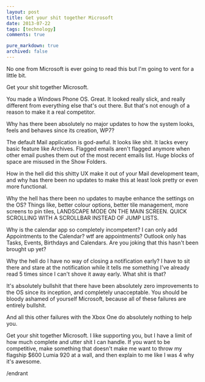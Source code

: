 ```yaml
---
layout: post
title: Get your shit together Microsoft
date: 2013-07-22
tags: [technology]
comments: true

pure_markdown: true
archived: false
---
```


No one from Microsoft is ever going to read this but I'm going to vent for a little bit.

Get your shit together Microsoft.

You made a Windows Phone OS. Great. It looked really slick, and really different from everything else that's out there. But that's not enough of a reason to make it a real competitor.

Why has there been absolutely no major updates to how the system looks, feels and behaves since its creation, WP7?

The default Mail application is god-awful. It looks like shit. It lacks every basic feature like Archives. Flagged emails aren't flagged anymore when other email pushes them out of the most recent emails list. Huge blocks of space are misused in the Show Folders.

How in the hell did this shitty UX make it out of your Mail development team, and why has there been no updates to make this at least look pretty or even more functional.

Why the hell has there been no updates to maybe enhance the settings on the OS? Things like, better colour options, better tile management, more screens to pin tiles, LANDSCAPE MODE ON THE MAIN SCREEN. QUICK SCROLLING WITH A SCROLLBAR INSTEAD OF JUMP LISTS.

Why is the calendar app so completely incompetent? I can only add Appointments to the Calendar? wtf are appointments? Outlook only has Tasks, Events, Birthdays and Calendars. Are you joking that this hasn't been brought up yet?

Why the hell do I have no way of closing a notification early? I have to sit there and stare at the notification while it tells me something I've already read 5 times since I can't shove it away early. What shit is that?

It's absolutely bullshit that there have been absolutely zero improvements to the OS since its inception, and completely unacceptable. You should be bloody ashamed of yourself Microsoft, because all of these failures are entirely bullshit.

And all this other failures with the Xbox One do absolutely nothing to help you.

Get your shit together Microsoft. I like supporting you, but I have a limit of how much complete and utter shit I can handle. If you want to be competitive, make something that doesn't make me want to throw my flagship $600 Lumia 920 at a wall, and then explain to me like I was 4 why it's awesome.

/endrant
